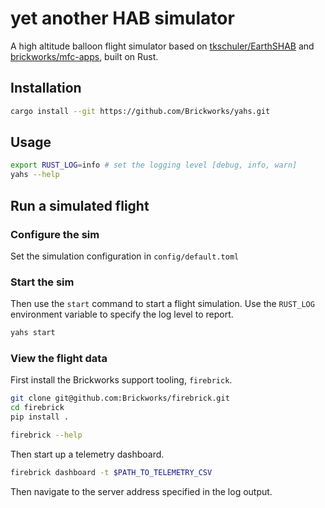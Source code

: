 # yet another HAB simulator

A high altitude balloon flight simulator based on [tkschuler/EarthSHAB](https://github.com/tkschuler/EarthSHAB) and [brickworks/mfc-apps](https://github.com/Brickworks/mfc-apps), built on Rust.

## Installation
```sh
cargo install --git https://github.com/Brickworks/yahs.git
```

## Usage
```sh
export RUST_LOG=info # set the logging level [debug, info, warn]
yahs --help
```

## Run a simulated flight
### Configure the sim
Set the simulation configuration in `config/default.toml`

### Start the sim
Then use the `start` command to start a flight simulation. Use the `RUST_LOG`
environment variable to specify the log level to report.
```sh
yahs start
```

### View the flight data
First install the Brickworks support tooling, `firebrick`.
```sh
git clone git@github.com:Brickworks/firebrick.git
cd firebrick
pip install .

firebrick --help
```
Then start up a telemetry dashboard.
```sh
firebrick dashboard -t $PATH_TO_TELEMETRY_CSV
```
Then navigate to the server address specified in the log output.

